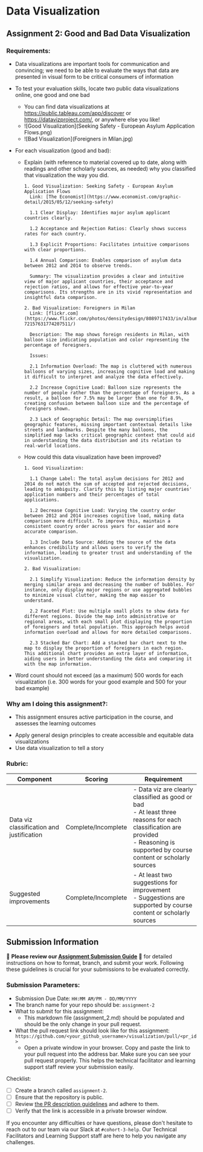 # Data Visualization

## Assignment 2: Good and Bad Data Visualization

### Requirements:

- Data visualizations are important tools for communication and convincing; we need to be able to evaluate the ways that data are presented in visual form to be critical consumers of information 
- To test your evaluation skills, locate two public data visualizations online, one good and one bad  
    - You can find data visualizations at https://public.tableau.com/app/discover or https://datavizproject.com/, or anywhere else you like!
    - ![Good Visualization](Seeking Safety - European Asylum Application Flows.png)
    - ![Bad Visualization](Foreigners in Milan.jpg)
- For each visualization (good and bad):  
    - Explain (with reference to material covered up to date, along with readings and other scholarly sources, as needed) why you classified that visualization the way you did.
      ```
      1. Good Visualization: Seeking Safety - European Asylum Application Flows
        Link: [The Economist](https://www.economist.com/graphic-detail/2015/05/12/seeking-safety)

        1.1 Clear Display: Identifies major asylum applicant countries clearly.

        1.2 Acceptance and Rejection Ratios: Clearly shows success rates for each country.

        1.3 Explicit Proportions: Facilitates intuitive comparisons with clear proportions.
        
        1.4 Annual Comparison: Enables comparison of asylum data between 2012 and 2014 to observe trends.
        
        Summary: The visualization provides a clear and intuitive view of major applicant countries, their acceptance and rejection ratios, and allows for effective year-to-year comparisons. Its strengths are in its vivid representation and insightful data comparison.

      2. Bad Visualization: Foreigners in Milan
        Link: [flickr.com](https://www.flickr.com/photos/densitydesign/8089717433/in/album-72157631774207511/)

        Description: The map shows foreign residents in Milan, with balloon size indicating population and color representing the percentage of foreigners.

        Issues:

        2.1 Information Overload: The map is cluttered with numerous balloons of varying sizes, increasing cognitive load and making it difficult to interpret and analyze the data effectively.

        2.2 Increase Cognitive Load: Balloon size represents the number of people rather than the percentage of foreigners. As a result, a balloon for 7.5% may be larger than one for 8.9%, creating confusion between balloon size and the percentage of foreigners shown.

        2.3 Lack of Geographic Detail: The map oversimplifies geographic features, missing important contextual details like streets and landmarks. Despite the many balloons, the simplified map lacks critical geographic context that could aid in understanding the data distribution and its relation to real-world locations.

      ```
    - How could this data visualization have been improved?  
      ```
      1. Good Visualization:

        1.1 Change Label: The total asylum decisions for 2012 and 2014 do not match the sum of accepted and rejected decisions, leading to ambiguity. Clarify this by listing major countries' application numbers and their percentages of total applications.

        1.2 Decrease Cognitive Load: Varying the country order between 2012 and 2014 increases cognitive load, making data comparison more difficult. To improve this, maintain a consistent country order across years for easier and more accurate comparison.

        1.3 Include Data Source: Adding the source of the data enhances credibility and allows users to verify the information, leading to greater trust and understanding of the visualization.

      2. Bad Visualization:

        2.1 Simplify Visualization: Reduce the information density by merging similar areas and decreasing the number of bubbles. For instance, only display major regions or use aggregated bubbles to minimize visual clutter, making the map easier to understand.

        2.2 Faceted Plot: Use multiple small plots to show data for different regions. Divide the map into administrative or regional areas, with each small plot displaying the proportion of foreigners and total population. This approach helps avoid information overload and allows for more detailed comparisons.

        2.3 Stacked Bar Chart: Add a stacked bar chart next to the map to display the proportion of foreigners in each region. This additional chart provides an extra layer of information, aiding users in better understanding the data and comparing it with the map information.
      
      ```

- Word count should not exceed (as a maximum) 500 words for each visualization (i.e. 
300 words for your good example and 500 for your bad example)

### Why am I doing this assignment?:

- This assignment ensures active participation in the course, and assesses the learning outcomes
* Apply general design principles to create accessible and equitable data visualizations
* Use data visualization to tell a story

### Rubric:

| Component               | Scoring   | Requirement                                                 |
|-------------------------|-----------|-------------------------------------------------------------|
| Data viz classification and justification | Complete/Incomplete | - Data viz are clearly classified as good or bad<br />- At least three reasons for each classification are provided<br />- Reasoning is supported by course content or scholarly sources |
| Suggested improvements  | Complete/Incomplete | - At least two suggestions for improvement<br />- Suggestions are supported by course content or scholarly sources |

## Submission Information

🚨 **Please review our [Assignment Submission Guide](https://github.com/UofT-DSI/onboarding/blob/main/onboarding_documents/submissions.md)** 🚨 for detailed instructions on how to format, branch, and submit your work. Following these guidelines is crucial for your submissions to be evaluated correctly.

### Submission Parameters:
* Submission Due Date: `HH:MM AM/PM - DD/MM/YYYY`
* The branch name for your repo should be: `assignment-2`
* What to submit for this assignment:
    * This markdown file (assignment_2.md) should be populated and should be the only change in your pull request.
* What the pull request link should look like for this assignment: `https://github.com/<your_github_username>/visualization/pull/<pr_id>`
    * Open a private window in your browser. Copy and paste the link to your pull request into the address bar. Make sure you can see your pull request properly. This helps the technical facilitator and learning support staff review your submission easily.

Checklist:
- [ ] Create a branch called `assignment-2`.
- [ ] Ensure that the repository is public.
- [ ] Review [the PR description guidelines](https://github.com/UofT-DSI/onboarding/blob/main/onboarding_documents/submissions.md#guidelines-for-pull-request-descriptions) and adhere to them.
- [ ] Verify that the link is accessible in a private browser window.

If you encounter any difficulties or have questions, please don't hesitate to reach out to our team via our Slack at `#cohort-3-help`. Our Technical Facilitators and Learning Support staff are here to help you navigate any challenges.
